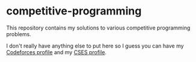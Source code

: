 # competitive-programming

This repository contains my solutions to various competitive programming problems.

I don't really have anything else to put here so I guess you can have my [Codeforces profile](https://codeforces.com/profile/ajxu2) and my [CSES profile](https://cses.fi/problemset/user/42444).
